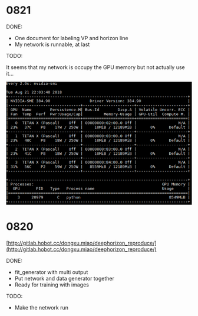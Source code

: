 # 0821

DONE:

* One document for labeling VP and horizon line
* My network is runnable, at last

TODO:

It seems that my network is occupy the GPU memory but not actually use it...

![](pics/net_not_running.png)


# 0820

[http://gitlab.hobot.cc/dongxu.miao/deephorizon_reproduce/](http://gitlab.hobot.cc/dongxu.miao/deephorizon_reproduce/)

DONE:
* fit_generator with multi output
* Put network and data generator together
* Ready for training with images

TODO:
* Make the network run